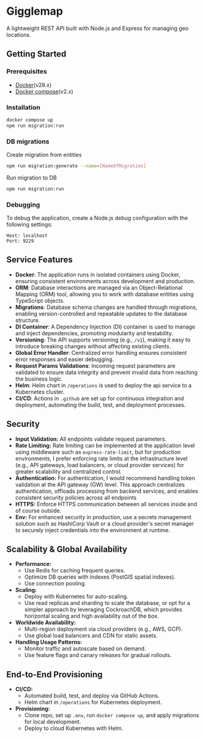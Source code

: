 # Gigglemap

A lightweight REST API built with Node.js and Express for managing geo locations.

## Getting Started

### Prerequisites

- [Docker](https://www.docker.com/)(v28.x)
- [Docker compose](https://docs.docker.com/compose/)(v2.x)

### Installation

```bash
docker compose up
npm run migration:run
```

### DB migrations
Create migration from entities
```bash
npm run migration:generate --name=[NameOfMigration]
```
Run migration to DB
```bash
npm run migration:run
```

### Debugging
To debug the application, create a Node.js debug configuration with the following settings:
```
Host: localhost
Port: 9229
```

## Service Features

- **Docker**: The application runs in isolated containers using Docker, ensuring consistent environments across development and production.
- **ORM**: Database interactions are managed via an Object-Relational Mapping (ORM) tool, allowing you to work with database entities using TypeScript objects.
- **Migrations**: Database schema changes are handled through migrations, enabling version-controlled and repeatable updates to the database structure.
- **DI Container**: A Dependency Injection (DI) container is used to manage and inject dependencies, promoting modularity and testability.
- **Versioning**: The API supports versioning (e.g., `/v1`), making it easy to introduce breaking changes without affecting existing clients.
- **Global Error Handler**: Centralized error handling ensures consistent error responses and easier debugging.
- **Request Params Validations**: Incoming request parameters are validated to ensure data integrity and prevent invalid data from reaching the business logic.
- **Helm**: Helm chart in `/operations` is used to deploy the api service to a Kubernetes cluster.
- **CI/CD**: Actions in `.github` are set up for continuous integration and deployment, automating the build, test, and deployment processes.

## Security

- **Input Validation:** All endpoints validate request parameters.
- **Rate Limiting:** Rate limiting can be implemented at the application level using middleware such as `express-rate-limit`, but for production environments, I prefer enforcing rate limits at the infrastructure level (e.g., API gateways, load balancers, or cloud provider services) for greater scalability and centralized control.
- **Authentication:** For authentication, I would recommend handling token validation at the API gateway (GW) level. This approach centralizes authentication, offloads processing from backend services, and enables consistent security policies across all endpoints
- **HTTPS:** Enforce HTTPS communication between all services inside and of course outside.
- **Env:** For enhanced security in production, use a secrets management solution such as HashiCorp Vault or a cloud provider's secret manager to securely inject credentials into the environment at runtime.

## Scalability & Global Availability

- **Performance:**
    - Use Redis for caching frequent queries.
    - Optimize DB queries with indexes (PostGIS spatial indexes).
    - Use connection pooling.
- **Scaling:**
    - Deploy with Kubernetes for auto-scaling.
    - Use read replicas and sharding to scale the database, or opt for a simpler approach by leveraging CockroachDB, which provides horizontal scaling and high availability out of the box.
- **Worldwide Availability:**
    - Multi-region deployment via cloud providers (e.g., AWS, GCP).
    - Use global load balancers and CDN for static assets.
- **Handling Usage Patterns:**
    - Monitor traffic and autoscale based on demand.
    - Use feature flags and canary releases for gradual rollouts.

## End-to-End Provisioning

- **CI/CD:**
    - Automated build, test, and deploy via GitHub Actions.
    - Helm chart in `/operations` for Kubernetes deployment.
- **Provisioning:**
    - Clone repo, set up `.env`, run `docker compose up`, and apply migrations for local development.
    - Deploy to cloud Kubernetes with Helm.
